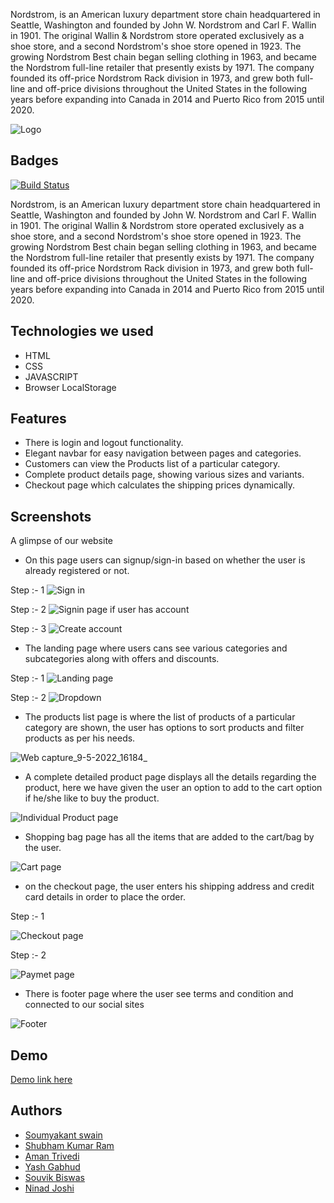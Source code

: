 
Nordstrom, is an American luxury department store chain headquartered in Seattle, Washington and founded by John W. Nordstrom and Carl F. Wallin in 1901. The original Wallin & Nordstrom store operated exclusively as a shoe store, and a second Nordstrom's shoe store opened in 1923. The growing Nordstrom Best chain began selling clothing in 1963, and became the Nordstrom full-line retailer that presently exists by 1971. The company founded its off-price Nordstrom Rack division in 1973, and grew both full-line and off-price divisions throughout the United States in the following years before expanding into Canada in 2014 and Puerto Rico from 2015 until 2020.

![Logo](https://play-lh.googleusercontent.com/-VMFwO9byWAoA7pV5pyuWHvkDTpFpOKh9_nuhG2-nZAcbDt5QWJVwD739im95-tTpbc)


## Badges

[![Build Status](https://travis-ci.org/joemccann/dillinger.svg?branch=master)](https://github.com/yash9444/nordstrom)

Nordstrom, is an American luxury department store chain headquartered in Seattle, Washington and founded by John W. Nordstrom and Carl F. Wallin in 1901. The original Wallin & Nordstrom store operated exclusively as a shoe store, and a second Nordstrom's shoe store opened in 1923. The growing Nordstrom Best chain began selling clothing in 1963, and became the Nordstrom full-line retailer that presently exists by 1971. The company founded its off-price Nordstrom Rack division in 1973, and grew both full-line and off-price divisions throughout the United States in the following years before expanding into Canada in 2014 and Puerto Rico from 2015 until 2020.

## Technologies we used

- HTML
- CSS
- JAVASCRIPT
- Browser LocalStorage


## Features

- There is login and logout functionality.
- Elegant navbar for easy navigation between pages and categories.
- Customers can view the Products list of a particular category.
- Complete product details page, showing various sizes and variants.
- Checkout page which calculates the shipping prices dynamically.


## Screenshots
A glimpse of our website

- On this page users can signup/sign-in based on whether the user is already registered or not.

Step :- 1
![Sign in](https://user-images.githubusercontent.com/101327752/167402547-4f239914-6ae6-48ec-a319-ad3d66e65d67.png)

Step :- 2
![Signin page if user has account ](https://user-images.githubusercontent.com/101327752/167398658-360e1031-92a3-4b6a-90a9-abfb30cd86e1.png)

Step :- 3
![Create account](https://user-images.githubusercontent.com/91946820/167406370-71db71ef-72df-40cd-9b39-3f4a1b47e974.png)


- The landing page where users cans see various categories and subcategories along with offers and discounts.

Step :- 1
![Landing page](https://user-images.githubusercontent.com/101327752/167399501-96bfd16e-6262-4896-9151-de274226fc6a.png)

Step :- 2
![Dropdown](https://user-images.githubusercontent.com/101327752/167399330-a76068e9-0259-471e-9b2e-6afb2a868370.png)

- The products list page is where the list of products of a particular category are shown, the user has options to sort products and filter products as per his needs.

![Web capture_9-5-2022_16184_](https://user-images.githubusercontent.com/101327752/167400281-5abb9127-0e69-4d6a-8767-ef236acfe3ae.jpeg)


- A complete detailed product page displays all the details regarding the product, here we have given the user an option to add to the cart option if he/she like to buy the product.

![Individual Product page](https://user-images.githubusercontent.com/101327752/167402751-4debf7ed-896c-42f9-8c16-576db779d182.png)

- Shopping bag page has all the items that are added to the cart/bag by the user.

![Cart page](https://user-images.githubusercontent.com/101327752/167401910-1611ae9c-c101-48c5-b8bc-f0300804d6c3.png)

- on the checkout page, the user enters his shipping address and credit card details in order to place the order.

Step :- 1

![Checkout page](https://user-images.githubusercontent.com/101327752/167401553-4747a02b-9c45-4be5-bb8c-8ce0fbb8a9e4.png)

Step :- 2

![Paymet page](https://user-images.githubusercontent.com/101327752/167401644-f6163544-4137-494b-85ef-0509b38f3702.png)

- There is footer page where the user see terms and condition and connected to our social sites

![Footer](https://user-images.githubusercontent.com/101327752/167402345-00739e39-d513-465f-8876-ae9d8538c9c0.png)
## Demo

 [Demo link here](https://nordstrom-clone-245a2a.netlify.app/) 


## Authors

- [Soumyakant swain](https://github.com/Soumya048)
- [Shubham Kumar Ram](https://github.com/shubham020719)
- [Aman Trivedi](https://github.com/atrivedi8988)
- [Yash Gabhud](https://github.com/yash9444)
- [Souvik Biswas](https://github.com/souvikbiswas2022)
- [Ninad Joshi](https://github.com/Ninadjoshi212)
